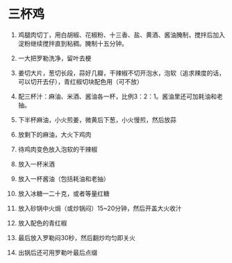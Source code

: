 # 三杯鸡

1. 鸡腿肉切丁，用白胡椒、花椒粉、十三香、盐、黄酒、酱油腌制，搅拌后加入淀粉继续搅拌直到粘稠。腌制十五分钟。

2. 一大把罗勒洗净，留叶去梗

2. 姜切大片，葱切长段，蒜好几瓣，干辣椒不切开泡水，泡软（追求辣度的话，可以切开去仔），青红椒切块配色用（可不放）

3. 配三杯汁：麻油、米酒、酱油各一杯，比例3：2：1。酱油里还可加耗油和老抽。

4. 下半杯麻油，小火煎姜，微黄后下葱，小火慢煎，然后放蒜

5. 放剩下的麻油，大火下鸡肉

6. 待鸡肉变色放入泡软的干辣椒

7. 放入一杯米酒

8. 放入一杯酱油（包括耗油和老抽）

9. 放入冰糖一二十克，或者等量红糖

10. 放入砂锅中火焗（或炒锅闷）15~20分钟，然后开盖大火收汁

11. 放入配色的青红椒

12. 最后放入罗勒闷30秒，然后翻炒均匀即关火

13. 出锅后还可用罗勒叶最后点缀
